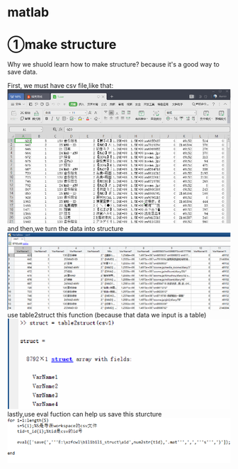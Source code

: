 # matlab
①make structure
==============
Why we shuold learn how to make structure?
because it's a good way to save data.

First, we must have csv file,like that:
 ![image](https://github.com/Asmir1207/matlab/blob/master/csvfile.png)
and then,we turn the data into structure
 ![image](https://github.com/Asmir1207/matlab/blob/master/input%20data.png)
use table2struct this function (because that data we input is a table) 
 ![image](https://github.com/Asmir1207/matlab/blob/master/table2struct.png)
lastly,use eval fuction can help us save this sturcture
 ![image](https://github.com/Asmir1207/matlab/blob/master/eval.png)
